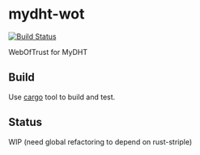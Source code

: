 mydht-wot
=========

[![Build Status](https://travis-ci.org/cheme/mydht-wot.svg?branch=master)](https://travis-ci.org/cheme/mydht-wot)


WebOfTrust for MyDHT


Build
-----

Use [cargo](http://crates.io) tool to build and test.

Status
------

WIP (need global refactoring to depend on rust-striple)

